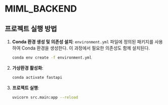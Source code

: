 # MIML_BACKEND

## 프로젝트 실행 방법

1. **Conda 환경 생성 및 의존성 설치**:
   `environment.yml` 파일에 정의된 패키지를 사용하여 Conda 환경을 생성한다. 이 과정에서 필요한 의존성도 함께 설치된다.
   ```bash
   conda env create -f environment.yml

2. **가상환경 활성화**:
   ```bash
   conda activate fastapi

3. **프로젝트 실행**:
   ```bash
   uvicorn src.main:app --reload
